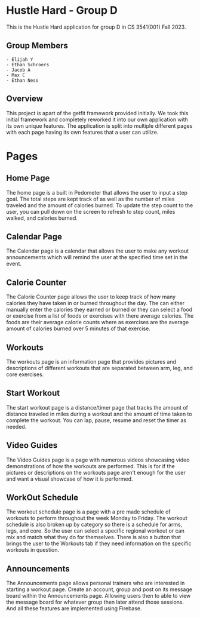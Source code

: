 # Hustle Hard - Group D

This is the Hustle Hard application for group D in CS 3541(001) Fall 2023.

## Group Members
    - Elijah Y
    - Ethan Schroers
    - Jacob A
    - Max C
    - Ethan Ness

## Overview

This project is apart of the getfit framework provided initially. We took this initial framework and
completely reworked it into our own application with its own unique features. The application is split
into multiple different pages with each page having its own features that a user can utilize.

# Pages

## Home Page

The home page is a built in Pedometer that allows the user to input a step goal. The total steps are
kept track of as well as the number of miles traveled and the amount of calories burned. To update
the step count to the user, you can pull down on the screen to refresh to step count, miles walked,
and calories burned.

## Calendar Page

The Calendar page is a calendar that allows the user to make any workout announcements which will remind
the user at the specified time set in the event.

## Calorie Counter

The Calorie Counter page allows the user to keep track of how many calories they have taken in or burned
throughout the day. The can either manually enter the calories they earned or burned or they can select
a food or exercise from a list of foods or exercises with there average calories. The foods are their 
average calorie counts where as exercises are the average amount of calories burned over 5 minutes of
that exercise.

## Workouts

The workouts page is an information page that provides pictures and descriptions of different workouts
that are separated between arm, leg, and core exercises.

## Start Workout

The start workout page is a distance/timer page that tracks the amount of distance traveled in miles 
during a workout and the amount of time taken to complete the workout. You can lap, pause, resume and 
reset the timer as needed. 

## Video Guides

The Video Guides page is a page with numerous videos showcasing video demonstrations of how the workouts
are performed. This is for if the pictures or descriptions on the workouts page aren't enough for the user
and want a visual showcase of how it is performed.

## WorkOut Schedule

The workout schedule page is a page with a pre made schedule of workouts to perform throughout the week
Monday to Friday. The workout schedule is also broken up by category so there is a schedule for arms, 
legs, and core. So the user can select a specific regional workout or can mix and match what they do
for themselves. There is also a button that brings the user to the Workouts tab if they need information
on the specific workouts in question.

## Announcements

The Announcements page allows personal trainers who are interested in starting a workout page.
Create an account, group and post on its message board within the Announcements page. Allowing users
then to able to view the message board for whatever group then later attend those sessions. And all 
these features are implemented using Firebase.
